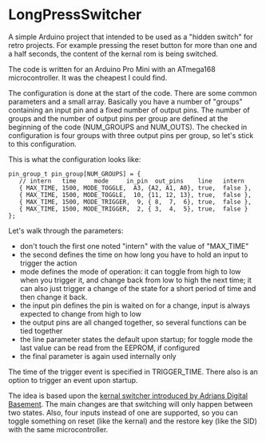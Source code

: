  LongPressSwitcher
===================

A simple Arduino project that intended to be used as a "hidden switch"
for retro projects. For example pressing the reset button for more than
one and a half seconds, the content of the kernal rom is being switched.

The code is written for an Arduino Pro Mini with an ATmega168
microcontroller. It was the cheapest I could find.

The configuration is done at the start of the code. There are some
common parameters and a small array. Basically you have a number of
"groups" containing an input pin and a fixed number of output pins. The
number of groups and the number of output pins per group are defined at
the beginning of the code (NUM_GROUPS and NUM_OUTS). The checked in
configuration is four groups with three output pins per group, so let's
stick to this configuration.

This is what the configuration looks like:
```
pin_group_t pin_group[NUM_GROUPS] = {
   // intern   time     mode     in_pin  out_pins    line   intern
   { MAX_TIME, 1500, MODE_TOGGLE,  A3, {A2, A1, A0}, true,  false },
   { MAX_TIME, 1500, MODE_TOGGLE,  10, {11, 12, 13}, true,  false },
   { MAX_TIME, 1500, MODE_TRIGGER,  9, { 8,  7,  6}, true,  false },
   { MAX_TIME, 1500, MODE_TRIGGER,  2, { 3,  4,  5}, true,  false }
};
```
Let's walk through the parameters:
* don't touch the first one noted "intern" with the value of "MAX_TIME"
* the second defines the time on how long you have to hold an input to
  trigger the action
* mode defines the mode of operation: it can toggle from high to low
  when you trigger it, and change back from low to high the next time;
  it can also just trigger a change of the state for a short period of
  time and then change it back.
* the input pin defines the pin is waited on for a change, input is
  always expected to change from high to low
* the output pins are all changed together, so several functions can be
  tied together
* the line parameter states the default upon startup; for toggle mode
  the last value can be read from the EEPROM, if configured
* the final parameter is again used internally only

The time of the trigger event is specified in TRIGGER_TIME. There also
is an option to trigger an event upon startup.

The idea is based upon the [kernal switcher introduced by Adrians
Digital Basement](https://www.youtube.com/watch?v=GPq5xnJRw2w). The main
changes are that switching will only happen between two states. Also,
four inputs instead of one are supported, so you can toggle something
on reset (like the kernal) and the restore key (like the SID) with the
same microcontroller. 
